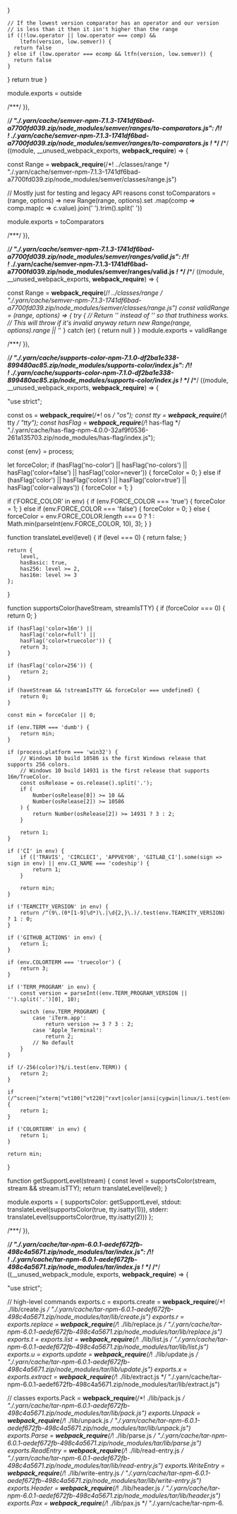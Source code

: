  }

    // If the lowest version comparator has an operator and our version
    // is less than it then it isn't higher than the range
    if ((!low.operator || low.operator === comp) &&
        ltefn(version, low.semver)) {
      return false
    } else if (low.operator === ecomp && ltfn(version, low.semver)) {
      return false
    }
  }
  return true
}

module.exports = outside


/***/ }),

/***/ "./.yarn/cache/semver-npm-7.1.3-1741df6bad-a7700fd039.zip/node_modules/semver/ranges/to-comparators.js":
/*!*************************************************************************************************************!*\
  !*** ./.yarn/cache/semver-npm-7.1.3-1741df6bad-a7700fd039.zip/node_modules/semver/ranges/to-comparators.js ***!
  \*************************************************************************************************************/
/***/ ((module, __unused_webpack_exports, __webpack_require__) => {

const Range = __webpack_require__(/*! ../classes/range */ "./.yarn/cache/semver-npm-7.1.3-1741df6bad-a7700fd039.zip/node_modules/semver/classes/range.js")

// Mostly just for testing and legacy API reasons
const toComparators = (range, options) =>
  new Range(range, options).set
    .map(comp => comp.map(c => c.value).join(' ').trim().split(' '))

module.exports = toComparators


/***/ }),

/***/ "./.yarn/cache/semver-npm-7.1.3-1741df6bad-a7700fd039.zip/node_modules/semver/ranges/valid.js":
/*!****************************************************************************************************!*\
  !*** ./.yarn/cache/semver-npm-7.1.3-1741df6bad-a7700fd039.zip/node_modules/semver/ranges/valid.js ***!
  \****************************************************************************************************/
/***/ ((module, __unused_webpack_exports, __webpack_require__) => {

const Range = __webpack_require__(/*! ../classes/range */ "./.yarn/cache/semver-npm-7.1.3-1741df6bad-a7700fd039.zip/node_modules/semver/classes/range.js")
const validRange = (range, options) => {
  try {
    // Return '*' instead of '' so that truthiness works.
    // This will throw if it's invalid anyway
    return new Range(range, options).range || '*'
  } catch (er) {
    return null
  }
}
module.exports = validRange


/***/ }),

/***/ "./.yarn/cache/supports-color-npm-7.1.0-df2ba1e338-899480ac85.zip/node_modules/supports-color/index.js":
/*!*************************************************************************************************************!*\
  !*** ./.yarn/cache/supports-color-npm-7.1.0-df2ba1e338-899480ac85.zip/node_modules/supports-color/index.js ***!
  \*************************************************************************************************************/
/***/ ((module, __unused_webpack_exports, __webpack_require__) => {

"use strict";

const os = __webpack_require__(/*! os */ "os");
const tty = __webpack_require__(/*! tty */ "tty");
const hasFlag = __webpack_require__(/*! has-flag */ "./.yarn/cache/has-flag-npm-4.0.0-32af9f0536-261a135703.zip/node_modules/has-flag/index.js");

const {env} = process;

let forceColor;
if (hasFlag('no-color') ||
	hasFlag('no-colors') ||
	hasFlag('color=false') ||
	hasFlag('color=never')) {
	forceColor = 0;
} else if (hasFlag('color') ||
	hasFlag('colors') ||
	hasFlag('color=true') ||
	hasFlag('color=always')) {
	forceColor = 1;
}

if ('FORCE_COLOR' in env) {
	if (env.FORCE_COLOR === 'true') {
		forceColor = 1;
	} else if (env.FORCE_COLOR === 'false') {
		forceColor = 0;
	} else {
		forceColor = env.FORCE_COLOR.length === 0 ? 1 : Math.min(parseInt(env.FORCE_COLOR, 10), 3);
	}
}

function translateLevel(level) {
	if (level === 0) {
		return false;
	}

	return {
		level,
		hasBasic: true,
		has256: level >= 2,
		has16m: level >= 3
	};
}

function supportsColor(haveStream, streamIsTTY) {
	if (forceColor === 0) {
		return 0;
	}

	if (hasFlag('color=16m') ||
		hasFlag('color=full') ||
		hasFlag('color=truecolor')) {
		return 3;
	}

	if (hasFlag('color=256')) {
		return 2;
	}

	if (haveStream && !streamIsTTY && forceColor === undefined) {
		return 0;
	}

	const min = forceColor || 0;

	if (env.TERM === 'dumb') {
		return min;
	}

	if (process.platform === 'win32') {
		// Windows 10 build 10586 is the first Windows release that supports 256 colors.
		// Windows 10 build 14931 is the first release that supports 16m/TrueColor.
		const osRelease = os.release().split('.');
		if (
			Number(osRelease[0]) >= 10 &&
			Number(osRelease[2]) >= 10586
		) {
			return Number(osRelease[2]) >= 14931 ? 3 : 2;
		}

		return 1;
	}

	if ('CI' in env) {
		if (['TRAVIS', 'CIRCLECI', 'APPVEYOR', 'GITLAB_CI'].some(sign => sign in env) || env.CI_NAME === 'codeship') {
			return 1;
		}

		return min;
	}

	if ('TEAMCITY_VERSION' in env) {
		return /^(9\.(0*[1-9]\d*)\.|\d{2,}\.)/.test(env.TEAMCITY_VERSION) ? 1 : 0;
	}

	if ('GITHUB_ACTIONS' in env) {
		return 1;
	}

	if (env.COLORTERM === 'truecolor') {
		return 3;
	}

	if ('TERM_PROGRAM' in env) {
		const version = parseInt((env.TERM_PROGRAM_VERSION || '').split('.')[0], 10);

		switch (env.TERM_PROGRAM) {
			case 'iTerm.app':
				return version >= 3 ? 3 : 2;
			case 'Apple_Terminal':
				return 2;
			// No default
		}
	}

	if (/-256(color)?$/i.test(env.TERM)) {
		return 2;
	}

	if (/^screen|^xterm|^vt100|^vt220|^rxvt|color|ansi|cygwin|linux/i.test(env.TERM)) {
		return 1;
	}

	if ('COLORTERM' in env) {
		return 1;
	}

	return min;
}

function getSupportLevel(stream) {
	const level = supportsColor(stream, stream && stream.isTTY);
	return translateLevel(level);
}

module.exports = {
	supportsColor: getSupportLevel,
	stdout: translateLevel(supportsColor(true, tty.isatty(1))),
	stderr: translateLevel(supportsColor(true, tty.isatty(2)))
};


/***/ }),

/***/ "./.yarn/cache/tar-npm-6.0.1-aedef672fb-498c4a5671.zip/node_modules/tar/index.js":
/*!***************************************************************************************!*\
  !*** ./.yarn/cache/tar-npm-6.0.1-aedef672fb-498c4a5671.zip/node_modules/tar/index.js ***!
  \***************************************************************************************/
/***/ ((__unused_webpack_module, exports, __webpack_require__) => {

"use strict";


// high-level commands
exports.c = exports.create = __webpack_require__(/*! ./lib/create.js */ "./.yarn/cache/tar-npm-6.0.1-aedef672fb-498c4a5671.zip/node_modules/tar/lib/create.js")
exports.r = exports.replace = __webpack_require__(/*! ./lib/replace.js */ "./.yarn/cache/tar-npm-6.0.1-aedef672fb-498c4a5671.zip/node_modules/tar/lib/replace.js")
exports.t = exports.list = __webpack_require__(/*! ./lib/list.js */ "./.yarn/cache/tar-npm-6.0.1-aedef672fb-498c4a5671.zip/node_modules/tar/lib/list.js")
exports.u = exports.update = __webpack_require__(/*! ./lib/update.js */ "./.yarn/cache/tar-npm-6.0.1-aedef672fb-498c4a5671.zip/node_modules/tar/lib/update.js")
exports.x = exports.extract = __webpack_require__(/*! ./lib/extract.js */ "./.yarn/cache/tar-npm-6.0.1-aedef672fb-498c4a5671.zip/node_modules/tar/lib/extract.js")

// classes
exports.Pack = __webpack_require__(/*! ./lib/pack.js */ "./.yarn/cache/tar-npm-6.0.1-aedef672fb-498c4a5671.zip/node_modules/tar/lib/pack.js")
exports.Unpack = __webpack_require__(/*! ./lib/unpack.js */ "./.yarn/cache/tar-npm-6.0.1-aedef672fb-498c4a5671.zip/node_modules/tar/lib/unpack.js")
exports.Parse = __webpack_require__(/*! ./lib/parse.js */ "./.yarn/cache/tar-npm-6.0.1-aedef672fb-498c4a5671.zip/node_modules/tar/lib/parse.js")
exports.ReadEntry = __webpack_require__(/*! ./lib/read-entry.js */ "./.yarn/cache/tar-npm-6.0.1-aedef672fb-498c4a5671.zip/node_modules/tar/lib/read-entry.js")
exports.WriteEntry = __webpack_require__(/*! ./lib/write-entry.js */ "./.yarn/cache/tar-npm-6.0.1-aedef672fb-498c4a5671.zip/node_modules/tar/lib/write-entry.js")
exports.Header = __webpack_require__(/*! ./lib/header.js */ "./.yarn/cache/tar-npm-6.0.1-aedef672fb-498c4a5671.zip/node_modules/tar/lib/header.js")
exports.Pax = __webpack_require__(/*! ./lib/pax.js */ "./.yarn/cache/tar-npm-6.